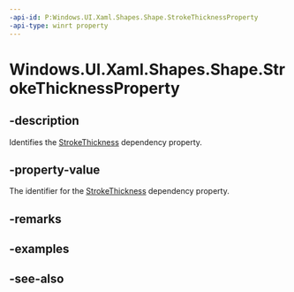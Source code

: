 ```yaml
---
-api-id: P:Windows.UI.Xaml.Shapes.Shape.StrokeThicknessProperty
-api-type: winrt property
---
```


<!-- Property syntax
public Windows.UI.Xaml.DependencyProperty StrokeThicknessProperty { get; }
-->

# Windows.UI.Xaml.Shapes.Shape.StrokeThicknessProperty

## -description
Identifies the [StrokeThickness](shape_strokethickness.md) dependency property.



## -property-value
The identifier for the [StrokeThickness](shape_strokethickness.md) dependency property.

## -remarks

## -examples

## -see-also
